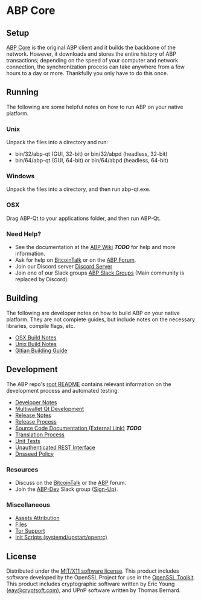 ABP Core
=====================

Setup
---------------------
[ABP Core](http://abp.org/wallet) is the original ABP client and it builds the backbone of the network. However, it downloads and stores the entire history of ABP transactions; depending on the speed of your computer and network connection, the synchronization process can take anywhere from a few hours to a day or more. Thankfully you only have to do this once.

Running
---------------------
The following are some helpful notes on how to run ABP on your native platform.

### Unix

Unpack the files into a directory and run:

- bin/32/abp-qt (GUI, 32-bit) or bin/32/abpd (headless, 32-bit)
- bin/64/abp-qt (GUI, 64-bit) or bin/64/abpd (headless, 64-bit)

### Windows

Unpack the files into a directory, and then run abp-qt.exe.

### OSX

Drag ABP-Qt to your applications folder, and then run ABP-Qt.

### Need Help?

* See the documentation at the [ABP Wiki](https://en.bitcoin.it/wiki/Main_Page) ***TODO***
for help and more information.
* Ask for help on [BitcoinTalk](https://bitcointalk.org/index.php?topic=1262920.0) or on the [ABP Forum](http://forum.abp.org/).
* Join our Discord server [Discord Server](https://discord.abp.org)
* Join one of our Slack groups [ABP Slack Groups](https://abp.org/slack-logins/) (Main community is replaced by Discord).

Building
---------------------
The following are developer notes on how to build ABP on your native platform. They are not complete guides, but include notes on the necessary libraries, compile flags, etc.

- [OSX Build Notes](build-osx.md)
- [Unix Build Notes](build-unix.md)
- [Gitian Building Guide](gitian-building.md)

Development
---------------------
The ABP repo's [root README](https://github.com/ABP-Project/ABP/blob/master/README.md) contains relevant information on the development process and automated testing.

- [Developer Notes](developer-notes.md)
- [Multiwallet Qt Development](multiwallet-qt.md)
- [Release Notes](release-notes.md)
- [Release Process](release-process.md)
- [Source Code Documentation (External Link)](https://dev.visucore.com/bitcoin/doxygen/) ***TODO***
- [Translation Process](translation_process.md)
- [Unit Tests](unit-tests.md)
- [Unauthenticated REST Interface](REST-interface.md)
- [Dnsseed Policy](dnsseed-policy.md)

### Resources

* Discuss on the [BitcoinTalk](https://bitcointalk.org/index.php?topic=1262920.0) or the [ABP](http://forum.abp.org/) forum.
* Join the [ABP-Dev](https://abp-dev.slack.com/) Slack group ([Sign-Up](https://abp-dev.herokuapp.com/)).

### Miscellaneous
- [Assets Attribution](assets-attribution.md)
- [Files](files.md)
- [Tor Support](tor.md)
- [Init Scripts (systemd/upstart/openrc)](init.md)

License
---------------------
Distributed under the [MIT/X11 software license](http://www.opensource.org/licenses/mit-license.php).
This product includes software developed by the OpenSSL Project for use in the [OpenSSL Toolkit](https://www.openssl.org/). This product includes
cryptographic software written by Eric Young ([eay@cryptsoft.com](mailto:eay@cryptsoft.com)), and UPnP software written by Thomas Bernard.
